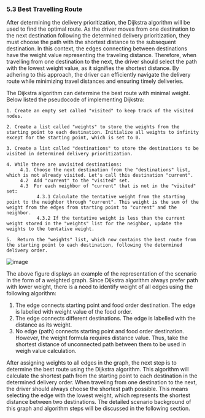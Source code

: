 ### 5.3 Best Travelling Route 

After determining the delivery prioritization, the Dijkstra algorithm will be used to find the optimal route. As the driver moves from one destination to the next destination following the determined delivery prioritization, they must choose the path with the shortest distance to the subsequent destination. In this context, the edges connecting between destinations have the weight value representing the traveling distance. Therefore, when travelling from one destination to the next, the driver should select the path with the lowest weight value, as it signifies the shortest distance. By adhering to this approach, the driver can efficiently navigate the delivery route while minimizing travel distances and ensuring timely deliveries.

The Dijkstra algorithm can determine the best route with minimal weight. Below listed the pseudocode of implementing Dijkstra:

```
1. Create an empty set called "visited" to keep track of the visited nodes.

2. Create a list called "weights" to store the weights from the starting point to each destination. Initialize all weights to infinity except for the starting point, which is set to 0.

3. Create a list called "destinations" to store the destinations to be visited in determined delivery prioritization.

4. While there are unvisited destinations:
     4.1. Choose the next destination from the "destinations" list, which is not already visited. Let's call this destination "current".
     4.2  Add "current" to the "visited" set.
     4.3  For each neighbor of "current" that is not in the "visited" set:
           4.3.1 Calculate the tentative weight from the starting point to the neighbor through "current". This weight is the sum of the weight from the edges from starting point to "current" and the neighbor.
           4.3.2 If the tentative weight is less than the current weight stored in the "weights" list for the neighbor, update the weights to the tentative weight.
        
5.	Return the "weights" list, which now contains the best route from the starting point to each destination, following the determined delivery order.
```

![image](https://github.com/chewzzz1014/CSC4202-Project/assets/92832451/452f3d43-a3c4-4f10-91e7-bc67bbfd0f55)

The above figure displays an example of the representation of the scenario in the form of a weighted graph. Since Dijkstra algorithm always prefer path with lower weight, there is a need to identify weight of all edges using the following algorithm:

1. The edge connects starting point and food order destination. The edge is labelled with weight value of the food order.
2. The edge connects different destinations. The edge is labelled with the distance as its weight.
3. No edge (path) connects starting point and food order destination. However, the weight formula requires distance value. Thus, take the shortest distance of unconnected path between them to be used in weigh value calculation.

After assigning weights to all edges in the graph, the next step is to determine the best route using the Dijkstra algorithm. This algorithm will calculate the shortest path from the starting point to each destination in the determined delivery order. When traveling from one destination to the next, the driver should always choose the shortest path possible. This means selecting the edge with the lowest weight, which represents the shortest distance between two destinations. The detailed scenario background of this graph and algorithm steps will be discussed in the following section.
